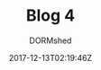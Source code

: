 ---
title: "Blog 4"
date: 2017-12-13T02:19:46Z
draft: false
author: "DORMshed"
foo: "Add your foo here" 
dir: "Posts"
tags: ["white", "red"]
---